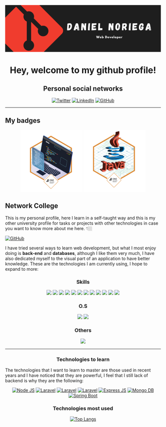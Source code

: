  <div id="header" align="center">
  <img src="https://github.com/Noriega402/Noriega402/blob/main/banner-oficial.png" width="800"/>
</div>

<h1 id="welcome" align="center">
  Hey, welcome to my github profile!
</h1>

<div id="main">
 <div align="center">
  <h2>Personal social networks</h2>
  
   [![Twitter](https://img.shields.io/badge/Twitter-1DA1F2?style=for-the-badge&logo=twitter&logoColor=white)](https://twitter.com/DanielN4002)
   [![LinkedIn](https://img.shields.io/badge/LinkedIn-0077B5?style=for-the-badge&logo=linkedin&logoColor=white)](https://www.linkedin.com/in/danielenriquenoriega/)
   [![GitHub](https://img.shields.io/badge/GitHub-100000?style=for-the-badge&logo=github&logoColor=white)](https://github.com/Noriega402/)
 </div>
 <hr>
 <h2 id="badges">My badges</h2>
 <div align="center">
    <img src="https://github.com/Noriega402/Noriega402/blob/main/badge-ONE.png" height="200px" weigth="200px">
    <img src="https://github.com/Noriega402/Noriega402/blob/main/badge-ONE-backend.png" height="200px" weigth="200px">
 </div>
 
 <h2 id="college">Network College</h2>
<p style="text-align:left">
 This is my personal profile, here I learn in a self-taught way and this is my other university profile for tasks or projects with other technologies in case you want to know more about me here. 👇🏼
 
 [![GitHub](https://img.shields.io/badge/GitHub-100000?style=for-the-badge&logo=github&logoColor=white)](https://github.com/DanielNoriegaUMG)
 
</p>
</div>

<p style="text-align:left">
 
I have tried several ways to learn web development, but what I most enjoy doing is **back-end** and **databases**, although I like them very much, I have also dedicated myself to the visual part of an application to have better knowledge.
These are the technologies I am currently using, I hope to expand to more:
</p>

<div id="languages" align="center">

 ### Skills
<div id="skills">
  <img src="https://img.shields.io/badge/HTML5-E34F26?style=for-the-badge&logo=html5&logoColor=white">
  <img src="https://img.shields.io/badge/C%2B%2B-00599C?style=for-the-badge&logo=c%2B%2B&logoColor=white">
  <img src="https://img.shields.io/badge/PHP-777BB4?style=for-the-badge&logo=php&logoColor=white">
  <img src="https://img.shields.io/badge/Codeigniter-EF4223?style=for-the-badge&logo=codeigniter&logoColor=white">
  <img src="https://img.shields.io/badge/MySQL-005C84?style=for-the-badge&logo=mysql&logoColor=white">
  <img src="https://img.shields.io/badge/MariaDB-003545?style=for-the-badge&logo=mariadb&logoColor=white">
  <img src="https://img.shields.io/badge/PostgreSQL-316192?style=for-the-badge&logo=postgresql&logoColor=white">
  <img src="https://img.shields.io/badge/CSS3-1572B6?style=for-the-badge&logo=css3&logoColor=white">
  <img src="https://img.shields.io/badge/Bootstrap-563D7C?style=for-the-badge&logo=bootstrap&logoColor=white">
  <img src="https://img.shields.io/badge/jQuery-0769AD?style=for-the-badge&logo=jquery&logoColor=white">
  <img src="https://img.shields.io/badge/JavaScript-323330?style=for-the-badge&logo=javascript&logoColor=F7DF1E">
  <img src="https://img.shields.io/badge/Java-ED8B00?style=for-the-badge&logo=openjdk&logoColor=white">

### O.S
 <img src="https://img.shields.io/badge/Windows-0078D6?style=for-the-badge&logo=windows&logoColor=white">
 <img src="https://img.shields.io/badge/Linux-FCC624?style=for-the-badge&logo=linux&logoColor=black">

### Others
 <img src="https://img.shields.io/badge/Microsoft_Excel-217346?style=for-the-badge&logo=microsoft-excel&logoColor=white">
</div>
<hr>
<div id="wait" align="center">
  <h3>Technologies to learn</h3>
  <div align="left">
     The technologies that I want to learn to master are those used in recent years and I have noticed that they are powerful, I feel that I still lack of backend is why they are the following:
  </div>
  
  [![Node JS](https://img.shields.io/badge/Node.js-43853D?style=for-the-badge&logo=node.js&logoColor=white)]()
  [![Laravel](https://img.shields.io/badge/Laravel-FF2D20?style=for-the-badge&logo=laravel&logoColor=white)]()
  [![Laravel](https://img.shields.io/badge/Microsoft_Azure-0089D6?style=for-the-badge&logo=microsoft-azure&logoColor=white)]()
  [![Laravel](https://img.shields.io/badge/Microsoft%20SQL%20Server-CC2927?style=for-the-badge&logo=microsoft%20sql%20server&logoColor=white)]()
  [![Express JS](https://img.shields.io/badge/Express.js-404D59?style=for-the-badge)]()
  [![Mongo DB](https://img.shields.io/badge/MongoDB-4EA94B?style=for-the-badge&logo=mongodb&logoColor=white)]()
  [![Spring Boot](https://img.shields.io/badge/Spring-6DB33F?style=for-the-badge&logo=spring&logoColor=white)]()
</div>

<div id="top-languages" align="center">

 ### Technologies most used

 [![Top Langs](https://github-readme-stats.vercel.app/api/top-langs/?username=Noriega402&theme=blue-green)](https://github.com/Noriega402/)
 
</div>

